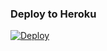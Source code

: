 
### Deploy to Heroku

[![Deploy](https://www.herokucdn.com/deploy/button.svg)](https://heroku.com/deploy?template=https://github.com/TEAM-DLK/Session-Bot)
